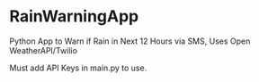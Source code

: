 # RainWarningApp
 Python App to Warn if Rain in Next 12 Hours via SMS, Uses Open WeatherAPI/Twilio
 
 Must add API Keys in main.py to use. 
